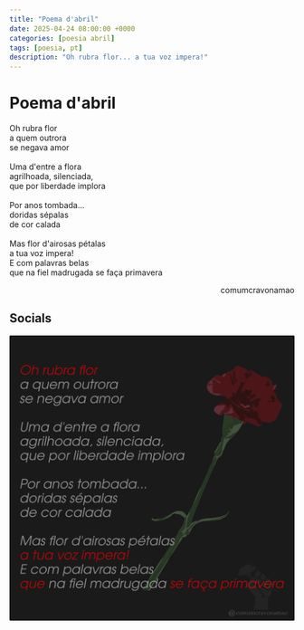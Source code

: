 ```yaml
---
title: "Poema d'abril"
date: 2025-04-24 08:00:00 +0000
categories: [poesia abril]
tags: [poesia, pt]
description: "Oh rubra flor... a tua voz impera!"
---
```


# Poema d'abril

<div style="color:Platinum">
<p>
Oh rubra flor<br>
a quem outrora<br>
se negava amor<br>
<br>
Uma d'entre a flora<br>
agrilhoada, silenciada,<br>
que por liberdade implora<br>
<br>
Por anos tombada...<br>
doridas sépalas<br>
de cor calada<br>
<br>
Mas flor d'airosas pétalas<br>
a tua voz impera!<br>
E com palavras belas<br>
que na fiel madrugada se faça primavera<br>
</p>
</div>
<p style="text-align:right">comumcravonamao</p>

## Socials

![poema-de-abril](assets/images/poema-de-abril.png)
